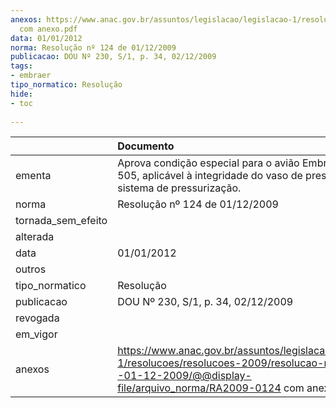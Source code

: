 ```yaml
---
anexos: https://www.anac.gov.br/assuntos/legislacao/legislacao-1/resolucoes/resolucoes-2009/resolucao-no-124-de--01-12-2009/@@display-file/arquivo_norma/RA2009-0124
  com anexo.pdf
data: 01/01/2012
norma: Resolução nº 124 de 01/12/2009
publicacao: DOU Nº 230, S/1, p. 34, 02/12/2009
tags:
- embraer
tipo_normatico: Resolução
hide: 
- toc 
 
---
```


|                    | Documento                                                                                                                                                                  |
|:-------------------|:---------------------------------------------------------------------------------------------------------------------------------------------------------------------------|
| ementa             | Aprova condição especial para o avião Embraer EMB-505, aplicável à integridade do vaso de pressão e ao sistema de pressurização.                                           |
| norma              | Resolução nº 124 de 01/12/2009                                                                                                                                             |
| tornada_sem_efeito |                                                                                                                                                                            |
| alterada           |                                                                                                                                                                            |
| data               | 01/01/2012                                                                                                                                                                 |
| outros             |                                                                                                                                                                            |
| tipo_normatico     | Resolução                                                                                                                                                                  |
| publicacao         | DOU Nº 230, S/1, p. 34, 02/12/2009                                                                                                                                         |
| revogada           |                                                                                                                                                                            |
| em_vigor           |                                                                                                                                                                            |
| anexos             | https://www.anac.gov.br/assuntos/legislacao/legislacao-1/resolucoes/resolucoes-2009/resolucao-no-124-de--01-12-2009/@@display-file/arquivo_norma/RA2009-0124 com anexo.pdf |